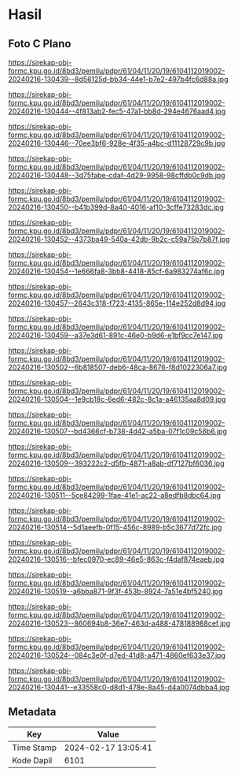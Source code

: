# Hasil

## Foto C Plano

https://sirekap-obj-formc.kpu.go.id/8bd3/pemilu/pdpr/61/04/11/20/19/6104112019002-20240216-130439--8d56125d-bb34-44e1-b7e2-497b4fc6d88a.jpg

https://sirekap-obj-formc.kpu.go.id/8bd3/pemilu/pdpr/61/04/11/20/19/6104112019002-20240216-130444--4f813ab2-fec5-47a1-bb8d-294e4676aad4.jpg

https://sirekap-obj-formc.kpu.go.id/8bd3/pemilu/pdpr/61/04/11/20/19/6104112019002-20240216-130446--70ee3bf6-928e-4f35-a4bc-d11128729c9b.jpg

https://sirekap-obj-formc.kpu.go.id/8bd3/pemilu/pdpr/61/04/11/20/19/6104112019002-20240216-130448--3d75fabe-cdaf-4d29-9958-98cffdb0c9db.jpg

https://sirekap-obj-formc.kpu.go.id/8bd3/pemilu/pdpr/61/04/11/20/19/6104112019002-20240216-130450--b41b399d-8a40-4016-af10-3cffe73283dc.jpg

https://sirekap-obj-formc.kpu.go.id/8bd3/pemilu/pdpr/61/04/11/20/19/6104112019002-20240216-130452--4373ba49-540a-42db-9b2c-c59a75b7b87f.jpg

https://sirekap-obj-formc.kpu.go.id/8bd3/pemilu/pdpr/61/04/11/20/19/6104112019002-20240216-130454--1e666fa8-3bb8-4418-85cf-6a983274af6c.jpg

https://sirekap-obj-formc.kpu.go.id/8bd3/pemilu/pdpr/61/04/11/20/19/6104112019002-20240216-130457--2643c318-f723-4135-865e-114e252d8d94.jpg

https://sirekap-obj-formc.kpu.go.id/8bd3/pemilu/pdpr/61/04/11/20/19/6104112019002-20240216-130459--a37e3d61-891c-46e0-b9d6-e1bf9cc7e147.jpg

https://sirekap-obj-formc.kpu.go.id/8bd3/pemilu/pdpr/61/04/11/20/19/6104112019002-20240216-130502--6b818507-deb6-48ca-8676-f8d1022306a7.jpg

https://sirekap-obj-formc.kpu.go.id/8bd3/pemilu/pdpr/61/04/11/20/19/6104112019002-20240216-130504--1e9cb18c-6ed6-482c-8c1a-a46135aa8d09.jpg

https://sirekap-obj-formc.kpu.go.id/8bd3/pemilu/pdpr/61/04/11/20/19/6104112019002-20240216-130507--bd4366cf-b738-4d42-a5ba-07f1c09c56b6.jpg

https://sirekap-obj-formc.kpu.go.id/8bd3/pemilu/pdpr/61/04/11/20/19/6104112019002-20240216-130509--393222c2-d5fb-4871-a8ab-df7127bf6036.jpg

https://sirekap-obj-formc.kpu.go.id/8bd3/pemilu/pdpr/61/04/11/20/19/6104112019002-20240216-130511--5ce84299-1fae-41e1-ac22-a8edfb8dbc64.jpg

https://sirekap-obj-formc.kpu.go.id/8bd3/pemilu/pdpr/61/04/11/20/19/6104112019002-20240216-130514--5d1aeefb-0f15-456c-8989-b5c3677d72fc.jpg

https://sirekap-obj-formc.kpu.go.id/8bd3/pemilu/pdpr/61/04/11/20/19/6104112019002-20240216-130516--bfec0970-ec89-46e5-863c-f4daf874eaeb.jpg

https://sirekap-obj-formc.kpu.go.id/8bd3/pemilu/pdpr/61/04/11/20/19/6104112019002-20240216-130519--a6bba871-9f3f-453b-8924-7a51e4bf5240.jpg

https://sirekap-obj-formc.kpu.go.id/8bd3/pemilu/pdpr/61/04/11/20/19/6104112019002-20240216-130523--860694b8-36e7-463d-a488-478188988cef.jpg

https://sirekap-obj-formc.kpu.go.id/8bd3/pemilu/pdpr/61/04/11/20/19/6104112019002-20240216-130524--084c3e0f-d7ed-41d8-a471-4860ef633e37.jpg

https://sirekap-obj-formc.kpu.go.id/8bd3/pemilu/pdpr/61/04/11/20/19/6104112019002-20240216-130441--e33558c0-d8d1-478e-8a45-d4a0074dbba4.jpg


## Metadata

| Key        | Value               |
| ---------- | ------------------- |
| Time Stamp | 2024-02-17 13:05:41 |
| Kode Dapil | 6101                |



